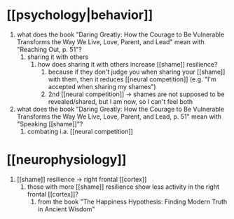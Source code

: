 # [[psychology|behavior]]
1. what does the book "Daring Greatly: How the Courage to Be Vulnerable Transforms the Way We Live, Love, Parent, and Lead" mean with "Reaching Out, p. 51"?
	1. sharing it with others
		1. how does sharing it with others increase [[shame]] resilience?
			1. because if they don't judge you when sharing your [[shame]] with them, then it reduces [[neural competition]] (e.g. "I'm accepted when sharing my shames")
			2. 2nd [[neural competition]] → shames are not supposed to be revealed/shared, but I am now, so I can't feel both
2. what does the book "Daring Greatly: How the Courage to Be Vulnerable Transforms the Way We Live, Love, Parent, and Lead, p. 51" mean with "Speaking [[shame]]"?
	1. combating i.a. [[neural competition]]
# [[neurophysiology]]
1. [[shame]] resilience → right frontal [[cortex]]
	1. those with more [[shame]] resilience show less activity in the right frontal [[cortex]]?
		1. from the book "The Happiness Hypothesis: Finding Modern Truth in Ancient Wisdom"